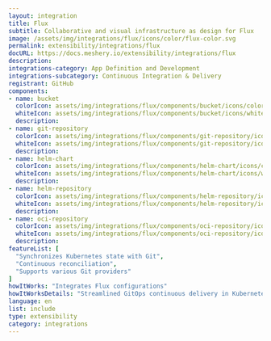 ```yaml
---
layout: integration
title: Flux
subtitle: Collaborative and visual infrastructure as design for Flux
image: /assets/img/integrations/flux/icons/color/flux-color.svg
permalink: extensibility/integrations/flux
docURL: https://docs.meshery.io/extensibility/integrations/flux
description: 
integrations-category: App Definition and Development
integrations-subcategory: Continuous Integration & Delivery
registrant: GitHub
components: 
- name: bucket
  colorIcon: assets/img/integrations/flux/components/bucket/icons/color/bucket-color.svg
  whiteIcon: assets/img/integrations/flux/components/bucket/icons/white/bucket-white.svg
  description: 
- name: git-repository
  colorIcon: assets/img/integrations/flux/components/git-repository/icons/color/git-repository-color.svg
  whiteIcon: assets/img/integrations/flux/components/git-repository/icons/white/git-repository-white.svg
  description: 
- name: helm-chart
  colorIcon: assets/img/integrations/flux/components/helm-chart/icons/color/helm-chart-color.svg
  whiteIcon: assets/img/integrations/flux/components/helm-chart/icons/white/helm-chart-white.svg
  description: 
- name: helm-repository
  colorIcon: assets/img/integrations/flux/components/helm-repository/icons/color/helm-repository-color.svg
  whiteIcon: assets/img/integrations/flux/components/helm-repository/icons/white/helm-repository-white.svg
  description: 
- name: oci-repository
  colorIcon: assets/img/integrations/flux/components/oci-repository/icons/color/oci-repository-color.svg
  whiteIcon: assets/img/integrations/flux/components/oci-repository/icons/white/oci-repository-white.svg
  description: 
featureList: [
  "Synchronizes Kubernetes state with Git",
  "Continuous reconciliation",
  "Supports various Git providers"
]
howItWorks: "Integrates Flux configurations"
howItWorksDetails: "Streamlined GitOps continuous delivery in Kubernetes"
language: en
list: include
type: extensibility
category: integrations
---
```

